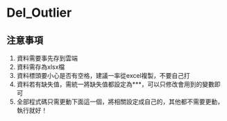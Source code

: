 # Del_Outlier
## 注意事項
1. 資料需要事先存到雲端
2. 資料需存為xlsx檔
3. 資料標頭要小心是否有空格，建議一率從excel複製，不要自己打
4. 資料若有缺失值，需統一將缺失值都設定為***，可以只修改會用到的變數即可
5. 全部程式碼只需更動下面這一個，將相關設定成自己的，其他都不需要更動，執行就好！
